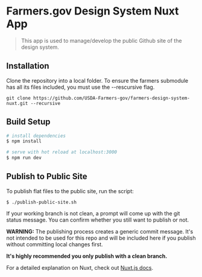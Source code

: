 # Farmers.gov Design System Nuxt App

> This app is used to manage/develop the public Github site of the design system.

## Installation
Clone the repository into a local folder. To ensure the farmers submodule has all its files included, you must use the --rescursive flag.

``` git clone https://github.com/USDA-Farmers-gov/farmers-design-system-nuxt.git --recursive ```

## Build Setup

``` bash
# install dependencies
$ npm install

# serve with hot reload at localhost:3000
$ npm run dev
```

## Publish to Public Site
To publish flat files to the public site, run the script:

``` $ ./publish-public-site.sh ```

If your working branch is not clean, a prompt will come up with the git status message. You can confirm whether you still want to publish or not.

**WARNING:** The publishing process creates a generic commit message. It's not intended to be used for this repo and will be included here if you publish without committing local changes first. 

**It's highly recommended you only publish with a clean branch.**

For a detailed explanation on Nuxt, check out [Nuxt.js docs](https://nuxtjs.org).
